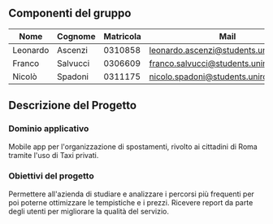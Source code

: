 ## Componenti del gruppo

| Nome     | Cognome  | Matricola | Mail                                  |
| -------- | -------- | --------- | ------------------------------------- |
| Leonardo | Ascenzi  | 0310858   | leonardo.ascenzi@students.uniroma2.eu |
| Franco   | Salvucci | 0306609   | franco.salvucci@students.uniroma2.eu  |
| Nicolò   | Spadoni  | 0311175   | nicolo.spadoni@students.uniroma2.eu   |

## Descrizione del Progetto
### Dominio applicativo

Mobile app per l'organizzazione di spostamenti, rivolto ai cittadini di Roma tramite l'uso di Taxi privati.

### Obiettivi del progetto 

Permettere all'azienda di studiare e analizzare i percorsi più frequenti per poi poterne ottimizzare le tempistiche e i prezzi. Ricevere report da parte degli utenti per migliorare la qualità del servizio.